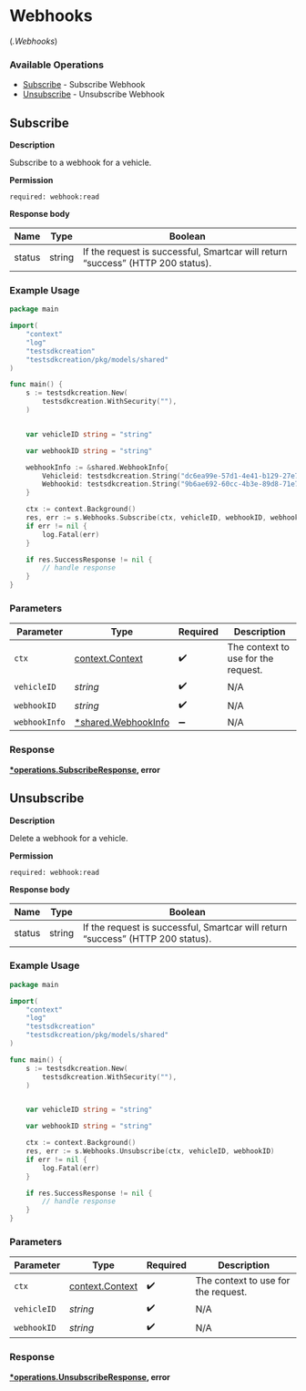 # Webhooks
(*.Webhooks*)

### Available Operations

* [Subscribe](#subscribe) - Subscribe Webhook
* [Unsubscribe](#unsubscribe) - Unsubscribe Webhook

## Subscribe

__Description__

Subscribe to a webhook for a vehicle.

__Permission__

`required: webhook:read`

__Response body__

|  Name 	|Type   	|Boolean   	|
|---	|---	|---	|
|  status|   string|  If the request is successful, Smartcar will return “success” (HTTP 200 status).|

### Example Usage

```go
package main

import(
	"context"
	"log"
	"testsdkcreation"
	"testsdkcreation/pkg/models/shared"
)

func main() {
    s := testsdkcreation.New(
        testsdkcreation.WithSecurity(""),
    )


    var vehicleID string = "string"

    var webhookID string = "string"

    webhookInfo := &shared.WebhookInfo{
        Vehicleid: testsdkcreation.String("dc6ea99e-57d1-4e41-b129-27e7eb58713e"),
        Webhookid: testsdkcreation.String("9b6ae692-60cc-4b3e-89d8-71e7549cf805"),
    }

    ctx := context.Background()
    res, err := s.Webhooks.Subscribe(ctx, vehicleID, webhookID, webhookInfo)
    if err != nil {
        log.Fatal(err)
    }

    if res.SuccessResponse != nil {
        // handle response
    }
}
```

### Parameters

| Parameter                                                 | Type                                                      | Required                                                  | Description                                               |
| --------------------------------------------------------- | --------------------------------------------------------- | --------------------------------------------------------- | --------------------------------------------------------- |
| `ctx`                                                     | [context.Context](https://pkg.go.dev/context#Context)     | :heavy_check_mark:                                        | The context to use for the request.                       |
| `vehicleID`                                               | *string*                                                  | :heavy_check_mark:                                        | N/A                                                       |
| `webhookID`                                               | *string*                                                  | :heavy_check_mark:                                        | N/A                                                       |
| `webhookInfo`                                             | [*shared.WebhookInfo](../../models/shared/webhookinfo.md) | :heavy_minus_sign:                                        | N/A                                                       |


### Response

**[*operations.SubscribeResponse](../../models/operations/subscriberesponse.md), error**


## Unsubscribe

__Description__

Delete a webhook for a vehicle.

__Permission__

`required: webhook:read`

__Response body__

|  Name 	|Type   	|Boolean   	|
|---	|---	|---	|
|  status|   string|  If the request is successful, Smartcar will return “success” (HTTP 200 status).|

### Example Usage

```go
package main

import(
	"context"
	"log"
	"testsdkcreation"
	"testsdkcreation/pkg/models/shared"
)

func main() {
    s := testsdkcreation.New(
        testsdkcreation.WithSecurity(""),
    )


    var vehicleID string = "string"

    var webhookID string = "string"

    ctx := context.Background()
    res, err := s.Webhooks.Unsubscribe(ctx, vehicleID, webhookID)
    if err != nil {
        log.Fatal(err)
    }

    if res.SuccessResponse != nil {
        // handle response
    }
}
```

### Parameters

| Parameter                                             | Type                                                  | Required                                              | Description                                           |
| ----------------------------------------------------- | ----------------------------------------------------- | ----------------------------------------------------- | ----------------------------------------------------- |
| `ctx`                                                 | [context.Context](https://pkg.go.dev/context#Context) | :heavy_check_mark:                                    | The context to use for the request.                   |
| `vehicleID`                                           | *string*                                              | :heavy_check_mark:                                    | N/A                                                   |
| `webhookID`                                           | *string*                                              | :heavy_check_mark:                                    | N/A                                                   |


### Response

**[*operations.UnsubscribeResponse](../../models/operations/unsubscriberesponse.md), error**

